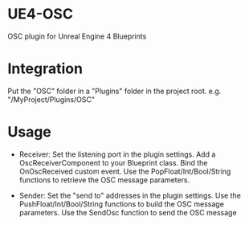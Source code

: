 UE4-OSC
=======

OSC plugin for Unreal Engine 4 Blueprints


Integration
===========

Put the "OSC" folder in a "Plugins" folder in the project root.
e.g. "/MyProject/Plugins/OSC"


Usage
=====

 - Receiver:
Set the listening port in the plugin settings.
Add a OscReceiverComponent to your Blueprint class.
Bind the OnOscReceived custom event.
Use the PopFloat/Int/Bool/String functions to retrieve the OSC message parameters.

 - Sender:
Set the "send to" addresses in the plugin settings.
Use the PushFloat/Int/Bool/String functions to build the OSC message parameters.
Use the SendOsc function to send the OSC message
